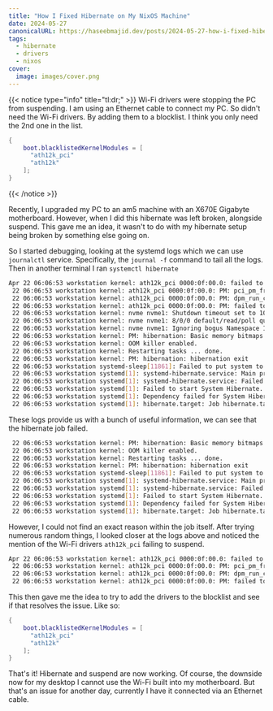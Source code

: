 ```yaml
---
title: "How I Fixed Hibernate on My NixOS Machine"
date: 2024-05-27
canonicalURL: https://haseebmajid.dev/posts/2024-05-27-how-i-fixed-hibernation-on-my-nixos-machine
tags:
  - hibernate
  - drivers
  - nixos
cover:
  image: images/cover.png
---
```



{{< notice type="info" title="tl:dr;" >}}
Wi-Fi drivers were stopping the PC from suspending. I am using an Ethernet cable to connect my PC. So didn't need the
Wi-Fi drivers. By adding them to a blocklist. I think you only need the 2nd one in the list.

```nix
{
    boot.blacklistedKernelModules = [
      "ath12k_pci"
      "ath12k"
    ];
}
```
{{< /notice >}}


Recently, I upgraded my PC to an am5 machine with an X670E Gigabyte motherboard. However, when I did this hibernate
was left broken, alongside suspend. This gave me an idea, it wasn't to do with my hibernate setup being broken by something
else going on.

So I started debugging, looking at the systemd logs which we can use `journalctl` service. Specifically, the `journal -f`
command to tail all the logs. Then in another terminal I ran `systemctl hibernate`

```bash
Apr 22 06:06:53 workstation kernel: ath12k_pci 0000:0f:00.0: failed to suspend core: -95
 22 06:06:53 workstation kernel: ath12k_pci 0000:0f:00.0: PM: pci_pm_freeze(): ath12k_pci_pm_suspend+0x0/0x50 [ath12k] returns -95
 22 06:06:53 workstation kernel: ath12k_pci 0000:0f:00.0: PM: dpm_run_callback(): pci_pm_freeze+0x0/0xc0 returns -95
 22 06:06:53 workstation kernel: ath12k_pci 0000:0f:00.0: PM: failed to freeze async: error -95
 22 06:06:53 workstation kernel: nvme nvme1: Shutdown timeout set to 10 seconds
 22 06:06:53 workstation kernel: nvme nvme1: 8/0/0 default/read/poll queues
 22 06:06:53 workstation kernel: nvme nvme1: Ignoring bogus Namespace Identifiers
 22 06:06:53 workstation kernel: PM: hibernation: Basic memory bitmaps freed
 22 06:06:53 workstation kernel: OOM killer enabled.
 22 06:06:53 workstation kernel: Restarting tasks ... done.
 22 06:06:53 workstation kernel: PM: hibernation: hibernation exit
 22 06:06:53 workstation systemd-sleep[11861]: Failed to put system to sleep. System resumed again: Operation not supported
 22 06:06:53 workstation systemd[1]: systemd-hibernate.service: Main process exited, code=exited, status=1/FAILURE
 22 06:06:53 workstation systemd[1]: systemd-hibernate.service: Failed with result 'exit-code'.
 22 06:06:53 workstation systemd[1]: Failed to start System Hibernate.
 22 06:06:53 workstation systemd[1]: Dependency failed for System Hibernation.
 22 06:06:53 workstation systemd[1]: hibernate.target: Job hibernate.target/start failed with result 'dependency'.
```

These logs provide us with a bunch of useful information, we can see that the hibernate job failed.

```bash
 22 06:06:53 workstation kernel: PM: hibernation: Basic memory bitmaps freed
 22 06:06:53 workstation kernel: OOM killer enabled.
 22 06:06:53 workstation kernel: Restarting tasks ... done.
 22 06:06:53 workstation kernel: PM: hibernation: hibernation exit
 22 06:06:53 workstation systemd-sleep[11861]: Failed to put system to sleep. System resumed again: Operation not supported
 22 06:06:53 workstation systemd[1]: systemd-hibernate.service: Main process exited, code=exited, status=1/FAILURE
 22 06:06:53 workstation systemd[1]: systemd-hibernate.service: Failed with result 'exit-code'.
 22 06:06:53 workstation systemd[1]: Failed to start System Hibernate.
 22 06:06:53 workstation systemd[1]: Dependency failed for System Hibernation.
 22 06:06:53 workstation systemd[1]: hibernate.target: Job hibernate.target/start failed with result 'dependency'.
```

However, I could not find an exact reason within the job itself. After trying numerous random things, I looked closer
at the logs above and noticed the mention of the Wi-Fi drivers `ath12k_pci` failing to suspend.

```bash
Apr 22 06:06:53 workstation kernel: ath12k_pci 0000:0f:00.0: failed to suspend core: -95
 22 06:06:53 workstation kernel: ath12k_pci 0000:0f:00.0: PM: pci_pm_freeze(): ath12k_pci_pm_suspend+0x0/0x50 [ath12k] returns -95
 22 06:06:53 workstation kernel: ath12k_pci 0000:0f:00.0: PM: dpm_run_callback(): pci_pm_freeze+0x0/0xc0 returns -95
 22 06:06:53 workstation kernel: ath12k_pci 0000:0f:00.0: PM: failed to freeze async: error -95
```

This then gave me the idea to try to add the drivers to the blocklist and see if that resolves the issue. Like so:


```nix
{
    boot.blacklistedKernelModules = [
      "ath12k_pci"
      "ath12k"
    ];
}
```

That's it! Hibernate and suspend are now working. Of course, the downside now for my desktop I cannot use the Wi-Fi
built into my motherboard. But that's an issue for another day, currently I have it connected via an Ethernet cable.
